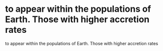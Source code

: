 # to appear within the populations of Earth. Those with higher accretion rates

to appear within the populations of Earth. Those with higher accretion rates